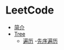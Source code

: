 # LeetCode
* [简介](README.md)
* [Tree](./Tree/README.md)
    - [遍历]()
        -[先序遍历](./Tree/Traversal/preorderTraversal.md)

